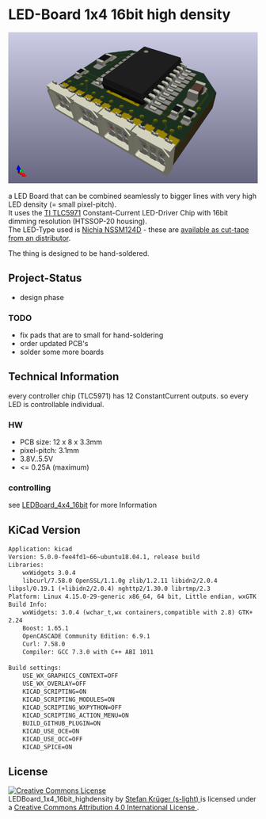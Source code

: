 <!--lint disable maximum-line-length-->
<!--lint disable list-item-spacing-->
<!--lint disable list-item-indent-->

# LED-Board 1x4 16bit high density
![LED-Board front](./export/3d/topfront_3d.png)

a LED Board that can be combined seamlessly to bigger lines with very high LED density (= small pixel-pitch).  
It uses the [TI TLC5971](http://www.ti.com/product/TLC5971) Constant-Current LED-Driver Chip with 16bit dimming resolution (HTSSOP-20 housing).  
The LED-Type used is [Nichia NSSM124D](http://www.nichia.co.jp/en/product/led_product_data.html?type=%27NSSM124D%27) - these are [available as cut-tape from an distributor](http://www.leds.de/en/Ordinary-LEDs/SMD-LEDs/Nichia-SMD-LED-RGB-NSSM124DT.html).

The thing is designed to be hand-soldered.

## Project-Status
- design phase

### TODO
- fix pads that are to small for hand-soldering
- order updated PCB's
- solder some more boards


## Technical Information
every controller chip (TLC5971) has 12 ConstantCurrent outputs. so every LED is controllable individual.

### HW
- PCB size: 12 x 8 x 3.3mm
- pixel-pitch: 3.1mm
- 3.8V..5.5V
- <= 0.25A (maximum)

<!--
### BOM
there is the raw exported BOM at [export/BOM/LEDBoard_4x4_16bit_BOM.csv](export/BOM/LEDBoard_4x4_16bit_BOM.csv) and an modified LibreOffice Calc file with ordering and Price calculations at [doc/LEDBoard_4x4_16bit_PriceCalculation_Ordering](doc/LEDBoard_4x4_16bit_PriceCalculation_Ordering.csv) (link points to exported csv as preview) -->

### controlling

see [LEDBoard_4x4_16bit](https://github.com/s-light/LEDBoard_4x4_16bit) for more Information

## KiCad Version
```text
Application: kicad
Version: 5.0.0-fee4fd1~66~ubuntu18.04.1, release build
Libraries:
    wxWidgets 3.0.4
    libcurl/7.58.0 OpenSSL/1.1.0g zlib/1.2.11 libidn2/2.0.4 libpsl/0.19.1 (+libidn2/2.0.4) nghttp2/1.30.0 librtmp/2.3
Platform: Linux 4.15.0-29-generic x86_64, 64 bit, Little endian, wxGTK
Build Info:
    wxWidgets: 3.0.4 (wchar_t,wx containers,compatible with 2.8) GTK+ 2.24
    Boost: 1.65.1
    OpenCASCADE Community Edition: 6.9.1
    Curl: 7.58.0
    Compiler: GCC 7.3.0 with C++ ABI 1011

Build settings:
    USE_WX_GRAPHICS_CONTEXT=OFF
    USE_WX_OVERLAY=OFF
    KICAD_SCRIPTING=ON
    KICAD_SCRIPTING_MODULES=ON
    KICAD_SCRIPTING_WXPYTHON=OFF
    KICAD_SCRIPTING_ACTION_MENU=ON
    BUILD_GITHUB_PLUGIN=ON
    KICAD_USE_OCE=ON
    KICAD_USE_OCC=OFF
    KICAD_SPICE=ON

```

## License
<!-- License info -->
<a rel="license" href="http://creativecommons.org/licenses/by/4.0/">
    <img alt="Creative Commons License" style="border-width:0" src="https://i.creativecommons.org/l/by/4.0/88x31.png" />
</a><br />
<span xmlns:dct="http://purl.org/dc/terms/" property="dct:title">
    LEDBoard_1x4_16bit_highdensity
</span>
by
<a xmlns:cc="http://creativecommons.org/ns#" href="https://github.com/s-light/LEDBoard_4x4_16bit" property="cc:attributionName" rel="cc:attributionURL">
    Stefan Krüger (s-light)
</a>
is licensed under a
<a rel="license" href="http://creativecommons.org/licenses/by/4.0/">
    Creative Commons Attribution 4.0 International License
</a>.
